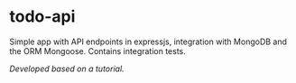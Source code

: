 # todo-api

Simple app with API endpoints in expressjs, integration with MongoDB and the ORM Mongoose. Contains integration tests.

_Developed based on a tutorial._

